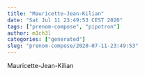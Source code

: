 ```yaml
---
title: "Mauricette-Jean-Kilian"
date: "Sat Jul 11 23:49:53 CEST 2020"
tags: ["prenom-compose", "pipotron"]
author: m1ch3l
categories: ["generated"]
slug: "prenom-compose/2020-07-11-23:49:53"
---
```


Mauricette-Jean-Kilian
